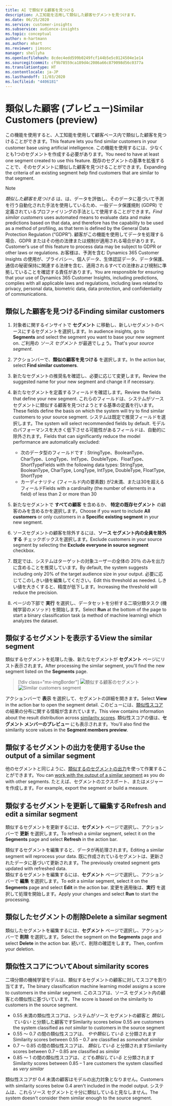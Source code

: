 ```yaml
---
title: AI で類似する顧客を見つける
description: 人工知能を活用して類似した顧客セグメントを見つけます。
ms.date: 06/25/2020
ms.service: customer-insights
ms.subservice: audience-insights
ms.topic: conceptual
author: m-hartmann
ms.author: mhart
ms.reviewer: jimsonc
manager: shellyha
ms.openlocfilehash: 8cdec4edd599b0249fcf144b5e5c0124504e1e14
ms.sourcegitcommit: cf9b78559ca189d4c2086a66c879098d56c0377a
ms.translationtype: HT
ms.contentlocale: ja-JP
ms.lasthandoff: 11/03/2020
ms.locfileid: "4406181"
---
```

# <a name="similar-customers-preview"></a><span data-ttu-id="c21ba-103">類似した顧客 (プレビュー)</span><span class="sxs-lookup"><span data-stu-id="c21ba-103">Similar Customers (preview)</span></span>

<span data-ttu-id="c21ba-104">この機能を使用すると、人工知能を使用して顧客ベース内で類似した顧客を見つけることができます。</span><span class="sxs-lookup"><span data-stu-id="c21ba-104">This feature lets you find similar customers in your customer base using artificial intelligence.</span></span> <span data-ttu-id="c21ba-105">この機能を使用するには、少なくとも1つのセグメントを作成する必要があります。</span><span class="sxs-lookup"><span data-stu-id="c21ba-105">You need to have at least one segment created to use this feature.</span></span> <span data-ttu-id="c21ba-106">既存のセグメントの基準を拡張することで、そのセグメントに類似した顧客を見つけることができます。</span><span class="sxs-lookup"><span data-stu-id="c21ba-106">Expanding the criteria of an existing segment help find customers that are similar to that segment.</span></span>

> [!NOTE]
> <span data-ttu-id="c21ba-107">*類似した顧客を見つける* は、は、データを評価し、そのデータに基づいて予測を行う自動化された手法を使用しているため、一般データ保護規則 (GDPR) で定義されているプロファイリングの手法として使用することができます。</span><span class="sxs-lookup"><span data-stu-id="c21ba-107">*Find similar customers* uses automated means to evaluate data and make predictions based on that data, and therefore has the capability to be used as a method of profiling, as that term is defined by the General Data Protection Regulation (“GDPR”).</span></span> <span data-ttu-id="c21ba-108">顧客がこの機能を使用してデータを処理する場合、GDPR またはその他の法律または規制が適用される場合があります。</span><span class="sxs-lookup"><span data-stu-id="c21ba-108">Customer’s use of this feature to process data may be subject to GDPR or other laws or regulations.</span></span> <span data-ttu-id="c21ba-109">お客様は、予測を含む Dynamics 365 Customer Insights の使用が、プライバシー、個人データ、生体認証データ、データ保護、通信の秘密保持に関連する法律を含む、適用されるすべての法律および規制に準拠していることを確認する責任があります。</span><span class="sxs-lookup"><span data-stu-id="c21ba-109">You are responsible for ensuring that your use of Dynamics 365 Customer Insights, including predictions, complies with all applicable laws and regulations, including laws related to privacy, personal data, biometric data, data protection, and confidentiality of communications.</span></span>

## <a name="finding-similar-customers"></a><span data-ttu-id="c21ba-110">類似した顧客を見つける</span><span class="sxs-lookup"><span data-stu-id="c21ba-110">Finding similar customers</span></span>

1. <span data-ttu-id="c21ba-111">対象者に関するインサイトで **セグメント** に移動し、新しいセグメントのベースにするセグメントを選択します。</span><span class="sxs-lookup"><span data-stu-id="c21ba-111">In audience insights, go to **Segments** and select the segment you want to base your new segment on.</span></span> <span data-ttu-id="c21ba-112">ご利用の *ソース セグメント* が最適でしょう。</span><span class="sxs-lookup"><span data-stu-id="c21ba-112">That's your *source segment*.</span></span>

1. <span data-ttu-id="c21ba-113">アクションバーで、**類似の顧客を見つける** を選択します。</span><span class="sxs-lookup"><span data-stu-id="c21ba-113">In the action bar, select **Find similar customers**.</span></span>

1. <span data-ttu-id="c21ba-114">新たなセグメントの推奨名を確認し、必要に応じて変更します。</span><span class="sxs-lookup"><span data-stu-id="c21ba-114">Review the suggested name for your new segment and change it if necessary.</span></span>

1. <span data-ttu-id="c21ba-115">新たなセグメントを定義するフィールドを確認します。</span><span class="sxs-lookup"><span data-stu-id="c21ba-115">Review the fields that define your new segment.</span></span> <span data-ttu-id="c21ba-116">これらのフィールドは、システムがソース セグメントに類似する顧客を見つけようとする基準の定義を行います。</span><span class="sxs-lookup"><span data-stu-id="c21ba-116">These fields define the basis on which the system will try to find similar customers to your source segment.</span></span> <span data-ttu-id="c21ba-117">システムは既定で推奨フィールドを選択します。</span><span class="sxs-lookup"><span data-stu-id="c21ba-117">The system will select recommended fields by default.</span></span>
  <span data-ttu-id="c21ba-118">モデルのパフォーマンスを大きく低下させる可能性があるフィールドは、自動的に除外されます。</span><span class="sxs-lookup"><span data-stu-id="c21ba-118">Fields that can significantly reduce the model performance are automatically excluded:</span></span>
  
   - <span data-ttu-id="c21ba-119">次のデータ型のフィールドです : StringType、BooleanType、CharType、LongType、IntType、DoubleType、FloatType、ShortType</span><span class="sxs-lookup"><span data-stu-id="c21ba-119">Fields with the following data types: StringType, BooleanType, CharType, LongType, IntType, DoubleType, FloatType, ShortType</span></span>
   - <span data-ttu-id="c21ba-120">カーディナリティ (フィールド内の要素数) が2未満、または30を超えるフィールド</span><span class="sxs-lookup"><span data-stu-id="c21ba-120">Fields with a cardinality (the number of elements in a field) of less than 2 or more than 30</span></span>

1. <span data-ttu-id="c21ba-121">新たなセグメントで **すべての顧客**  を含めるか、 **特定の既存セグメント** の顧客のみを含めるかを選択します。</span><span class="sxs-lookup"><span data-stu-id="c21ba-121">Choose if you want to include **All customers** or only customers in a **Specific existing segment** in your new segment.</span></span>

1. <span data-ttu-id="c21ba-122">ソースセグメントの顧客を除外するには、**ソース セグメント内の全員を除外する** チェックボックスを選択します。</span><span class="sxs-lookup"><span data-stu-id="c21ba-122">Exclude customers in your source segment by selecting the **Exclude everyone in source segment** checkbox.</span></span>

1. <span data-ttu-id="c21ba-123">既定では、システムはターゲットの対象ユーザーの全体の 20％ のみを出力に含めることを推奨しています。</span><span class="sxs-lookup"><span data-stu-id="c21ba-123">By default, the system suggests including only 20% of the target audience size in your output.</span></span> <span data-ttu-id="c21ba-124">必要に応じてこのしきい値を編集してください。</span><span class="sxs-lookup"><span data-stu-id="c21ba-124">Edit this threshold as needed.</span></span> <span data-ttu-id="c21ba-125">しきい値を大きくすると、精度が低下します。</span><span class="sxs-lookup"><span data-stu-id="c21ba-125">Increasing the threshold will reduce the precision.</span></span>

1. <span data-ttu-id="c21ba-126">ページの下部で **実行** を選択し、データセットを分析する二項分類タスク (機械学習のメソッド) を開始します。</span><span class="sxs-lookup"><span data-stu-id="c21ba-126">Select **Run** at the bottom of the page to start a binary classification task (a method of machine learning) which analyzes the dataset.</span></span>

## <a name="view-the-similar-segment"></a><span data-ttu-id="c21ba-127">類似するセグメントを表示する</span><span class="sxs-lookup"><span data-stu-id="c21ba-127">View the similar segment</span></span>

<span data-ttu-id="c21ba-128">類似するセグメントを処理した後、新たなセグメントが **セグメント** ページにリスト表示されます。</span><span class="sxs-lookup"><span data-stu-id="c21ba-128">After processing the similar segment, you'll find the new segment listed on the **Segments** page.</span></span>

> [!div class="mx-imgBorder"]
> <span data-ttu-id="c21ba-129">![類似する顧客のセグメント](media/expanded-segment.png "類似する顧客のセグメント")</span><span class="sxs-lookup"><span data-stu-id="c21ba-129">![Similar customers segment](media/expanded-segment.png "Similar customers segment")</span></span>

<span data-ttu-id="c21ba-130">アクションバーで **表示** を選択して、セグメントの詳細を開きます。</span><span class="sxs-lookup"><span data-stu-id="c21ba-130">Select **View** in the action bar to open the segment detail.</span></span> <span data-ttu-id="c21ba-131">このビューには、[類似性スコア](#about-similarity-scores)の結果の分布に関する情報が含まれています。</span><span class="sxs-lookup"><span data-stu-id="c21ba-131">This view contains information about the result distribution across [similarity scores](#about-similarity-scores).</span></span> <span data-ttu-id="c21ba-132">類似性スコアの値は、**セグメント メンバーのプレビュー** にも表示されます。</span><span class="sxs-lookup"><span data-stu-id="c21ba-132">You'll also find the similarity score values in the **Segment members preview**.</span></span>

## <a name="use-the-output-of-a-similar-segment"></a><span data-ttu-id="c21ba-133">類似するセグメントの出力を使用する</span><span class="sxs-lookup"><span data-stu-id="c21ba-133">Use the output of a similar segment</span></span>

<span data-ttu-id="c21ba-134">他のセグメントと同じように、[類似するのセグメントの出力](segments.md)を使って作業することができます。</span><span class="sxs-lookup"><span data-stu-id="c21ba-134">You can [work with the output of a similar segment](segments.md) as you do with other segments.</span></span> <span data-ttu-id="c21ba-135">たとえば、セグメントのエクスポート、またはメジャーを作成します。</span><span class="sxs-lookup"><span data-stu-id="c21ba-135">For example, export the segment or build a measure.</span></span>

## <a name="refresh-and-edit-a-similar-segment"></a><span data-ttu-id="c21ba-136">類似するセグメントを更新して編集する</span><span class="sxs-lookup"><span data-stu-id="c21ba-136">Refresh and edit a similar segment</span></span>

<span data-ttu-id="c21ba-137">類似するセグメントを更新するには、**セグメント** ページで選択し、アクション バーで **更新** を選択します。</span><span class="sxs-lookup"><span data-stu-id="c21ba-137">To refresh a similar segment, select it on the **Segments** page and select **Refresh** in the action bar.</span></span>

<span data-ttu-id="c21ba-138">類似するセグメントを編集すると、データが再処理されます。</span><span class="sxs-lookup"><span data-stu-id="c21ba-138">Editing a similar segment will reprocess your data.</span></span> <span data-ttu-id="c21ba-139">既に作成されているセグメントは、更新されたデータに基づいて更新されます。</span><span class="sxs-lookup"><span data-stu-id="c21ba-139">The previously created segment gets updated with refreshed data.</span></span>    
<span data-ttu-id="c21ba-140">類似するセグメントを編集するには、**セグメント** ページで選択し、アクション バーで **編集** を選択します。</span><span class="sxs-lookup"><span data-stu-id="c21ba-140">To edit a similar segment, select it on the **Segments** page and select **Edit** in the action bar.</span></span> <span data-ttu-id="c21ba-141">変更を適用後は、**実行** を選択して処理を開始します。</span><span class="sxs-lookup"><span data-stu-id="c21ba-141">Apply your changes and select **Run** to start the processing.</span></span>

## <a name="delete-a-similar-segment"></a><span data-ttu-id="c21ba-142">類似したセグメントの削除</span><span class="sxs-lookup"><span data-stu-id="c21ba-142">Delete a similar segment</span></span>

<span data-ttu-id="c21ba-143">類似したセグメントを編集するには、**セグメント** ページで選択し、アクション バーで **削除** を選択します。</span><span class="sxs-lookup"><span data-stu-id="c21ba-143">Select the segment on the **Segments** page and select **Delete** in the action bar.</span></span> <span data-ttu-id="c21ba-144">続いて、削除の確認をします。</span><span class="sxs-lookup"><span data-stu-id="c21ba-144">Then, confirm your deletion.</span></span>

## <a name="about-similarity-scores"></a><span data-ttu-id="c21ba-145">類似性スコアについて</span><span class="sxs-lookup"><span data-stu-id="c21ba-145">About similarity scores</span></span>

<span data-ttu-id="c21ba-146">二項分類の機械学習モデルは、類似するセグメントの顧客に対してスコアを割り当てます。</span><span class="sxs-lookup"><span data-stu-id="c21ba-146">The binary classification machine learning model assigns a score to customers in the similar segment.</span></span> <span data-ttu-id="c21ba-147">このスコアは、ソース セグメント内の顧客との類似性に基づいています。</span><span class="sxs-lookup"><span data-stu-id="c21ba-147">The score is based on the similarity to customers in the source segment.</span></span>

- <span data-ttu-id="c21ba-148">0.55 未満の類似性スコアは、システムがソース セグメントの顧客と *類似していない* と分類した顧客です</span><span class="sxs-lookup"><span data-stu-id="c21ba-148">Similarity scores below 0.55 are customers the system classified as *not similar* to customers in the source segment</span></span>
- <span data-ttu-id="c21ba-149">0.55 ～ 0.7 の間の類似性スコアは、 *やや類似している* と分類されます</span><span class="sxs-lookup"><span data-stu-id="c21ba-149">Similarity scores between 0.55 – 0.7 are classified as *somewhat similar*</span></span>
- <span data-ttu-id="c21ba-150">0.7 ～ 0.85 の間の類似性スコアは、 *類似している* と分類されます</span><span class="sxs-lookup"><span data-stu-id="c21ba-150">Similarity scores between 0.7 – 0.85 are classified as *similar*</span></span>
- <span data-ttu-id="c21ba-151">0.85 ～ 1 の間の類似性スコアは、*とても類似している* と分類されます</span><span class="sxs-lookup"><span data-stu-id="c21ba-151">Similarity scores between 0.85 – 1 are customers the system classified as *very similar*</span></span>

<span data-ttu-id="c21ba-152">類似性スコアが 0.4 未満の顧客はモデルの出力対象となりません。</span><span class="sxs-lookup"><span data-stu-id="c21ba-152">Customers with similarity scores below 0.4 aren't included in the model output.</span></span> <span data-ttu-id="c21ba-153">システムは、これらソース セグメントと十分に類似していると見なしません。</span><span class="sxs-lookup"><span data-stu-id="c21ba-153">The system doesn't consider them similar enough to the source segment.</span></span>

